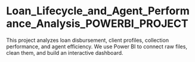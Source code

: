 # Loan_Lifecycle_and_Agent_Performance_Analysis_POWERBI_PROJECT
This project analyzes loan disbursement, client profiles, collection performance, and agent efficiency.   We use Power BI to connect raw files, clean them, and build an interactive dashboard.
